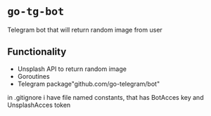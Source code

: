 # `go-tg-bot`

Telegram bot that will return random image from user

## Functionality
- Unsplash API to return random image
- Goroutines
- Telegram package"github.com/go-telegram/bot"

in .gitignore i have file named constants, that has BotAcces key and UnsplashAcces token
